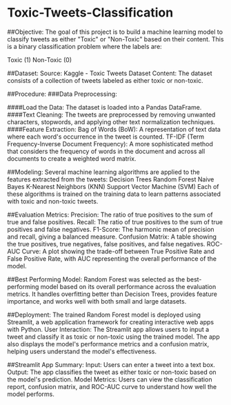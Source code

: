 # Toxic-Tweets-Classification
##Objective:
The goal of this project is to build a machine learning model to classify tweets as either "Toxic" or "Non-Toxic" based on their content. This is a binary classification problem where the labels are:

Toxic (1)
Non-Toxic (0)

##Dataset:
Source: Kaggle - Toxic Tweets Dataset
Content: The dataset consists of a collection of tweets labeled as either toxic or non-toxic.

##Procedure:
###Data Preprocessing:

####Load the Data: The dataset is loaded into a Pandas DataFrame.
####Text Cleaning: The tweets are preprocessed by removing unwanted characters, stopwords, and applying other text normalization techniques.
####Feature Extraction:
Bag of Words (BoW): A representation of text data where each word's occurrence in the tweet is counted.
TF-IDF (Term Frequency-Inverse Document Frequency): A more sophisticated method that considers the frequency of words in the document and across all documents to create a weighted word matrix.

##Modeling:
Several machine learning algorithms are applied to the features extracted from the tweets:
Decision Trees
Random Forest
Naive Bayes
K-Nearest Neighbors (KNN)
Support Vector Machine (SVM)
Each of these algorithms is trained on the training data to learn patterns associated with toxic and non-toxic tweets.

##Evaluation Metrics:
Precision: The ratio of true positives to the sum of true and false positives.
Recall: The ratio of true positives to the sum of true positives and false negatives.
F1-Score: The harmonic mean of precision and recall, giving a balanced measure.
Confusion Matrix: A table showing the true positives, true negatives, false positives, and false negatives.
ROC-AUC Curve: A plot showing the trade-off between True Positive Rate and False Positive Rate, with AUC representing the overall performance of the model.

##Best Performing Model:
Random Forest was selected as the best-performing model based on its overall performance across the evaluation metrics. It handles overfitting better than Decision Trees, provides feature importance, and works well with both small and large datasets.

##Deployment:
The trained Random Forest model is deployed using Streamlit, a web application framework for creating interactive web apps with Python.
User Interaction: The Streamlit app allows users to input a tweet and classify it as toxic or non-toxic using the trained model.
The app also displays the model's performance metrics and a confusion matrix, helping users understand the model's effectiveness.

##Streamlit App Summary:
Input: Users can enter a tweet into a text box.
Output: The app classifies the tweet as either toxic or non-toxic based on the model's prediction.
Model Metrics: Users can view the classification report, confusion matrix, and ROC-AUC curve to understand how well the model performs.
